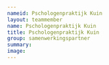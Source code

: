 ```yaml
---
nameid: Pschologenpraktijk Kuin
layout: teammember
name: Pschologenpraktijk Kuin
title: Pschologenpraktijk Kuin
group: samenwerkingspartner
summary: 
image: 
---
```


 

